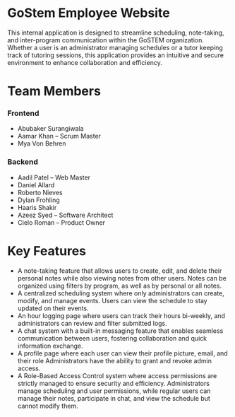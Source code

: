# GoStem Employee Website
This internal application is designed to streamline scheduling, note-taking, and inter-program communication within the GoSTEM organization. Whether a user is an administrator managing schedules or a tutor keeping track of tutoring sessions, this application provides an intuitive and secure environment to enhance collaboration and efficiency.

# Team Members
### Frontend 
* Abubaker Surangiwala
* Aamar Khan – Scrum Master
* Mya Von Behren

### Backend
* Aadil Patel – Web Master
* Daniel Allard
* Roberto Nieves
* Dylan Frohling
* Haaris Shakir
* Azeez Syed – Software Architect
* Cielo Roman – Product Owner

# Key Features
* A note-taking feature that allows users to create, edit, and delete their personal notes while also viewing notes from other users. Notes can be organized using filters by program, as well as by personal or all notes.
* A centralized scheduling system where only administrators can create, modify, and manage events. Users can view the schedule to stay updated on their events.
* An hour logging page where users can track their hours bi-weekly, and administrators can review and filter submitted logs.
* A chat system with a built-in messaging feature that enables seamless communication between users, fostering collaboration and quick information exchange.
* A profile page where each user can view their profile picture, email, and their role Administrators have the ability to grant and revoke admin access.
* A Role-Based Access Control system where access permissions are strictly managed to ensure security and efficiency. Administrators manage scheduling and user permissions, while regular users can manage their notes, participate in chat, and view the schedule but cannot modify them. 
